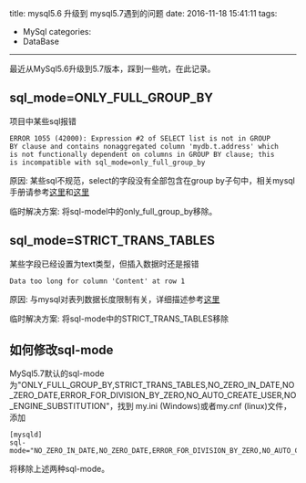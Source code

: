 title: mysql5.6 升级到 mysql5.7遇到的问题
date: 2016-11-18 15:41:11
tags:
- MySql
categories:
- DataBase
---

最近从MySql5.6升级到5.7版本，踩到一些吭，在此记录。

## sql_mode=ONLY_FULL_GROUP_BY
项目中某些sql报错
```
ERROR 1055 (42000): Expression #2 of SELECT list is not in GROUP
BY clause and contains nonaggregated column 'mydb.t.address' which
is not functionally dependent on columns in GROUP BY clause; this
is incompatible with sql_mode=only_full_group_by
```

原因: 某些sql不规范，select的字段没有全部包含在group by子句中，相关mysql手册请参考[这里](http://dev.mysql.com/doc/refman/5.7/en/group-by-handling.html)和[这里](http://dev.mysql.com/doc/refman/5.7/en/sql-mode.html#sqlmode_only_full_group_by)

临时解决方案: 将sql-model中的only_full_group_by移除。

## sql_mode=STRICT_TRANS_TABLES
某些字段已经设置为text类型，但插入数据时还是报错
```
Data too long for column 'Content' at row 1
```

原因: 与mysql对表列数据长度限制有关，详细描述参考[这里](http://dev.mysql.com/doc/refman/5.7/en/column-count-limit.html)

临时解决方案: 将sql-mode中的STRICT_TRANS_TABLES移除

## 如何修改sql-mode
MySql5.7默认的sql-mode为"ONLY_FULL_GROUP_BY,STRICT_TRANS_TABLES,NO_ZERO_IN_DATE,NO_ZERO_DATE,ERROR_FOR_DIVISION_BY_ZERO,NO_AUTO_CREATE_USER,NO_ENGINE_SUBSTITUTION"，找到 my.ini (Windows)或者my.cnf (linux)文件，添加
```
[mysqld]
sql-mode="NO_ZERO_IN_DATE,NO_ZERO_DATE,ERROR_FOR_DIVISION_BY_ZERO,NO_AUTO_CREATE_USER,NO_ENGINE_SUBSTITUTION"
```
将移除上述两种sql-mode。
